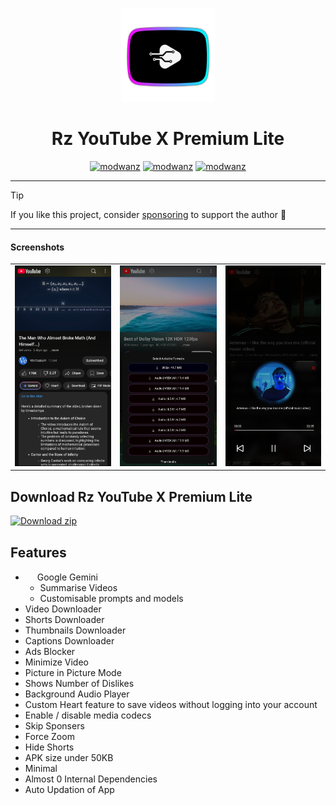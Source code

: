 <p align="center">
<img src='https://raw.githubusercontent.com/RZI47/Source/refs/heads/main/logo.png' height=150  >
</p>
<h1 align=center>Rz YouTube X Premium Lite</h1>

<div align="center">
  
[![modwanz](https://img.shields.io/badge/Instagram-E4405F?style=flat&logo=instagram&logoColor=white)](https://instagram.com/@modwanz)
[![modwanz](https://img.shields.io/badge/Facebook-1877F2?style=flat&logo=facebook&logoColor=white)](https://www.facebook.com/share/15YUPWqkpg/)
[![modwanz](https://img.shields.io/badge/WhatsApp-25D366?style=flat&logo=whatsapp&logoColor=white)](https://wa.me/+6285774527033)



</div>

---
> [!TIP]
> If you like this project, consider [sponsoring](https:"#") to support the author 🌸
---





#### Screenshots
| | | |
|:--:|:--:|:--:| 
|<img src='https://raw.githubusercontent.com/RZI47/Source/refs/heads/main/.github/img/com.modwanz.android.youtube.lite.jpg'  > | <img src='https://raw.githubusercontent.com/RZI47/Source/refs/heads/main/.github/img/01102.png'  > |<img src='https://raw.githubusercontent.com/RZI47/Source/refs/heads/main/.github/img/01101.png'  > |





## Download Rz YouTube X Premium Lite 

[![Download zip](https://custom-icon-badges.herokuapp.com/badge/-Download-ff0000?style=for-the-badge&logo=download&logoColor=white "Download Apk")](https//)



## Features
 * <img src='https://raw.githubusercontent.com/prateek-chaubey/YTPro/main/.github/img/gemini-logo-13486188-10900314-unscreen-ezgif.com-crop.gif' height=15 width=15 > Google Gemini
   * Summarise Videos
   * Customisable prompts and models
 * Video Downloader
 * Shorts Downloader 
 * Thumbnails Downloader
 * Captions Downloader 
 * Ads Blocker
 * Minimize Video
 * Picture in Picture Mode
 * Shows Number of Dislikes
 * Background Audio Player
 * Custom Heart feature to save videos without logging into your account
 * Enable / disable media codecs
 * Skip Sponsers
 * Force Zoom
 * Hide Shorts
 * APK size under 50KB
 * Minimal
 * Almost 0 Internal Dependencies
 * Auto Updation of App
